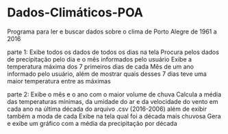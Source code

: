 # Dados-Climáticos-POA
Programa para ler e buscar dados sobre o clima de Porto Alegre de 1961 a 2016

parte 1: Exibe todos os dados de todos os dias na tela
         Procura pelos dados de precipitação pelo dia e o mês informados pelo usuário
         Exibe a temperatura máxima dos 7 primeiros dias de cada Mês de um ano informado pelo usuário, além de mostrar quais desses 7 dias teve uma maior temperatura entre as máximas
         
    
parte 2: Exibe o mês e o ano com o maior volume de chuva
         Calcula a média das temperaturas mínimas, da umidade do ar e da velocidade do vento em cada ano na última década do arquivo .csv (2016-2006) além de exibir também a moda de cada
         Exibe na tela qual foi a década mais chuvosa
         Gera e exibe um gráfico com a média da precipitação por década
